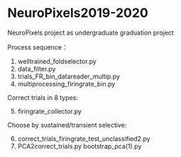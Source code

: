 # NeuroPixels2019-2020
NeuroPixels project as undergraduate graduation project


Process sequence：
1. welltrained_foldselector.py
2. data_filter.py
3. trials_FR_bin_datareader_multip.py
4. multiprocessing_firingrate_bin.py

  Correct trials in 8 types:

5. firingrate_collector.py

  Choose by sustained/transient selective:

6. correct_trials_firingrate_test_unclassified2.py
7. PCA2correct_trials.py   bootstrap_pca(1).py
